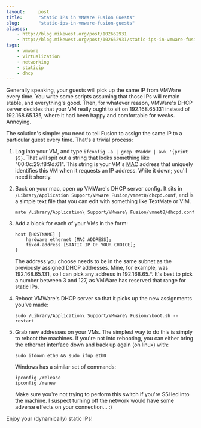 ```yaml
---
layout:     post
title:      "Static IPs in VMWare Fusion Guests"
slug:       "static-ips-in-vmware-fusion-guests"
aliases:
    - http://blog.mikewest.org/post/102662931
    - http://blog.mikewest.org/post/102662931/static-ips-in-vmware-fusion-guests
tags: 
    - vmware
    - virtualization
    - networking
    - staticip
    - dhcp
---
```

Generally speaking, your guests will pick up the same IP from VMWare every time.  You write some scripts assuming that those IPs will remain stable, and everything's good.  Then, for whatever reason, VMWare's DHCP server decides that your VM really ought to sit on 192.168.65.131 instead of 192.168.65.135, where it had been happy and comfortable for _weeks_.  Annoying.

The solution's simple: you need to tell Fusion to assign the same IP to a particular guest every time.  That's a trivial process:

1.  Log into your VM, and type `ifconfig -a | grep HWaddr | awk '{print $5}`.  That will spit out a string that looks something like "00:0c:29:f8:9d:61".  This string is your VM's <abbr title="Media Access Control">MAC</abbr> address that uniquely identifies this VM when it requests an IP address.  Write it down; you'll need it shortly.

2.  Back on your mac, open up VMWare's DHCP server config.  It sits in `/Library/Application Support/VMware Fusion/vmnet8/dhcpd.conf`, and is a simple text file that you can edit with something like TextMate or VIM.

        mate /Library/Application\ Support/VMware\ Fusion/vmnet8/dhcpd.conf

3.  Add a block for each of your VMs in the form:

        host [HOSTNAME] {
            hardware ethernet [MAC ADDRESS];
            fixed-address [STATIC IP OF YOUR CHOICE];
        }

    The address you choose needs to be in the same subnet as the previously assigned DHCP addresses.  Mine, for example, was 192.168.65.131, so I can pick any address in 192.168.65.*.  It's best to pick a number between 3 and 127, as VMWare has reserved that range for static IPs.

4.  Reboot VMWare's DHCP server so that it picks up the new assignments you've made:

        sudo /Library/Application\ Support/VMware\ Fusion/\boot.sh --restart

5.  Grab new addresses on your VMs.  The simplest way to do this is simply to reboot the machines.  If you're not into rebooting, you can either bring the ethernet interface down and back up again (on linux) with:

        sudo ifdown eth0 && sudo ifup eth0

    Windows has a similar set of commands:

        ipconfig /release
        ipconfig /renew

    Make sure you're not trying to perform this switch if you're SSHed into the machine.  I suspect turning off the network would have some adverse effects on your connection... :)

Enjoy your (dynamically) static IPs!
